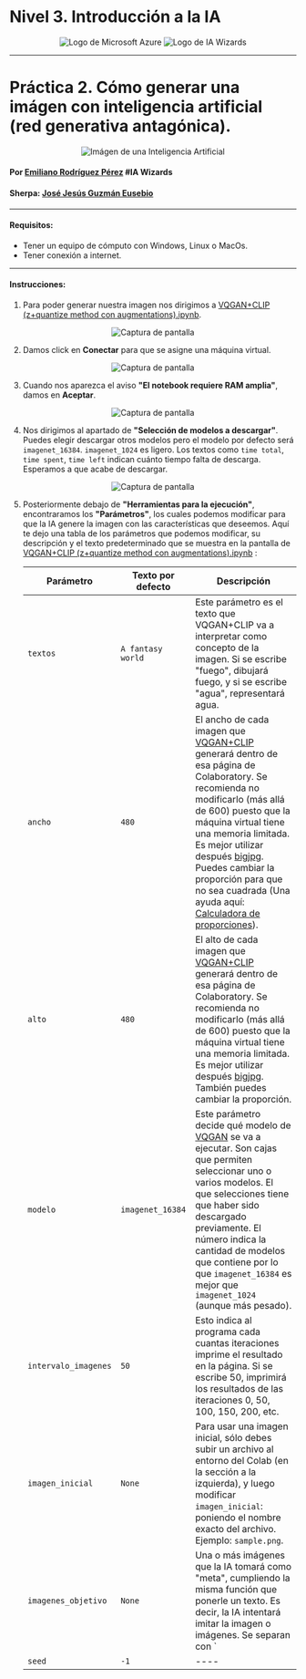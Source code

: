 # Nivel 3. Introducción a la IA
<center>

![Logo de Microsoft Azure](Imágenes/Microsoft_Azure.svg.png) ![Logo de IA Wizards](Imágenes/logocomunidad2.png)

</center>

---
# Práctica 2. Cómo generar una imágen con inteligencia artificial (red generativa antagónica).
<center>

![Imágen de una Inteligencia Artificial](Imágenes/Inteligencia-artificial.jpeg)

</center>

#### Por [Emiliano Rodríguez Pérez](https://github.com/Emiliano-RP) #IA Wizards
#### Sherpa: [José Jesús Guzmán Eusebio](https://github.com/josejesusguzman)
---
#### Requisitos:
- Tener un equipo de cómputo con Windows, Linux o MacOs.
- Tener conexión a internet.
---
#### Instrucciones:
1. Para poder generar nuestra imagen nos dirigimos a [VQGAN+CLIP (z+quantize method con augmentations).ipynb](https://colab.research.google.com/drive/1go6YwMFe5MX6XM9tv-cnQiSTU50N9EeT#scrollTo=CppIQlPhhwhs).

<center>

![Captura de pantalla](Imágenes/Captura-de-pantalla-1.png)

</center>

2. Damos click en **Conectar** para que se asigne una máquina virtual.

<center>

![Captura de pantalla](Imágenes/Captura-de-pantalla-2.png)

</center>

3. Cuando nos aparezca el aviso **"El notebook requiere RAM amplia"**, damos en **Aceptar**.

<center>

![Captura de pantalla](Imágenes/Captura-de-pantalla-3.png)

</center>

4. Nos dirigimos al apartado de **"Selección de modelos a descargar"**. Puedes elegir descargar otros modelos pero el modelo por defecto será `imagenet_16384`. `imagenet_1024` es ligero. Los textos como `time total`, `time spent`, `time left` indican cuánto tiempo falta de descarga. Esperamos a que acabe de descargar.

<center>

![Captura de pantalla](Imágenes/Captura-de-pantalla-4.png)

</center>

5. Posteriormente debajo de **"Herramientas para la ejecución"**, encontraramos los **"Parámetros"**, los cuales podemos modificar para que la IA genere la imagen con las características que deseemos. Aquí te dejo una tabla de los parámetros que podemos modificar, su descripción y el texto predeterminado que se muestra en la pantalla de [VQGAN+CLIP (z+quantize method con augmentations).ipynb](https://colab.research.google.com/drive/1go6YwMFe5MX6XM9tv-cnQiSTU50N9EeT#scrollTo=CppIQlPhhwhs) :

    | Parámetro | Texto por defecto | Descripción |
    | --------- | ----------- | ------------------- |   
    | `textos` | `A fantasy world` | Este parámetro es el texto que VQGAN+CLIP va a interpretar como concepto de la imagen. Si se escribe "fuego", dibujará fuego, y si se escribe "agua", representará agua.|
    | `ancho` | `480` | El ancho de cada imagen que [VQGAN+CLIP](https://colab.research.google.com/drive/1go6YwMFe5MX6XM9tv-cnQiSTU50N9EeT#scrollTo=CppIQlPhhwhs) generará dentro de esa página de Colaboratory. Se recomienda no modificarlo (más allá de 600) puesto que la máquina virtual tiene una memoria limitada. Es mejor utilizar después [bigjpg](https://bigjpg.com/). Puedes cambiar la proporción para que no sea cuadrada (Una ayuda aquí: [Calculadora de proporciones](https://tools.feline.cl/es/calculadora-de-proporciones/)). |
    | `alto` | `480` | El alto de cada imagen que [VQGAN+CLIP](https://colab.research.google.com/drive/1go6YwMFe5MX6XM9tv-cnQiSTU50N9EeT#scrollTo=CppIQlPhhwhs) generará dentro de esa página de Colaboratory. Se recomienda no modificarlo (más allá de 600) puesto que la máquina virtual tiene una memoria limitada. Es mejor utilizar después [bigjpg](https://bigjpg.com/). También puedes cambiar la proporción. |
    | `modelo` | `imagenet_16384` | Este parámetro decide qué modelo de [VQGAN](https://colab.research.google.com/drive/1go6YwMFe5MX6XM9tv-cnQiSTU50N9EeT#scrollTo=CppIQlPhhwhs) se va a ejecutar. Son cajas que permiten seleccionar uno o varios modelos. El que selecciones tiene que haber sido descargado previamente. El número indica la cantidad de modelos que contiene por lo que `imagenet_16384` es mejor que `imagenet_1024` (aunque más pesado). |
    | `intervalo_imagenes` | `50` | Esto indica al programa cada cuantas iteraciones imprime el resultado en la página. Si se escribe 50, imprimirá los resultados de las iteraciones 0, 50, 100, 150, 200, etc. |
    | `imagen_inicial` | `None` | Para usar una imagen inicial, sólo debes subir un archivo al entorno del Colab (en la sección a la izquierda), y luego modificar `imagen_inicial`: poniendo el nombre exacto del archivo. Ejemplo: `sample.png`. |
    | `imagenes_objetivo` | `None` | Una o más imágenes que la IA tomará como "meta", cumpliendo la misma función que ponerle un texto. Es decir, la IA intentará imitar la imagen o imágenes. Se separan con `|`. |
    | `seed` | `-1` | ---- |